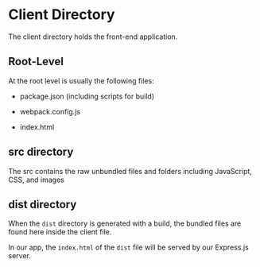 # Client Directory

The client directory holds the front-end application.

## Root-Level

At the root level is usually the following files:

* package.json (including scripts for build)

* webpack.config.js

* index.html

## src directory

The src contains the raw unbundled files and folders including JavaScript, CSS, and images

## dist directory

When the `dist` directory is generated with a build, the bundled files are found here inside the client file.

In our app, the `index.html` of the `dist` file will be served by our Express.js server.
